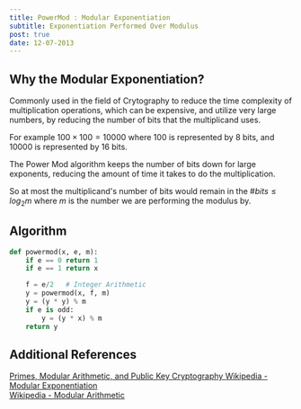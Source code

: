 ```yaml
---
title: PowerMod : Modular Exponentiation
subtitle: Exponentiation Performed Over Modulus
post: true
date: 12-07-2013
---
```

## Why the Modular Exponentiation?
Commonly used in the field of Crytography to reduce the time complexity of multiplication operations, which can be expensive, and utilize very large numbers, by reducing the number of bits that the multiplicand uses.

For example $100 \times 100 = 10000$ where $100$ is represented by 8 bits, and $10000$ is represented by 16 bits.

The Power Mod algorithm keeps the number of bits down for large exponents, reducing the amount of time it takes to do the multiplication.

So at most the multiplicand\'s number of bits would remain in the $\#bits \leq log_2{m}$ where $m$ is the number we are performing the modulus by.


## Algorithm

````python
def powermod(x, e, m):
	if e == 0 return 1
	if e == 1 return x

	f = e/2   # Integer Arithmetic
	y = powermod(x, f, m)
	y = (y * y) % m
	if e is odd:
		y = (y * x) % m
	return y
````


## Additional References
[Primes, Modular Arithmetic, and Public Key Cryptography ](http://www.math.cornell.edu/~mec/2003-2004/cryptography/diffiehellman/diffiehellman.html)
[Wikipedia - Modular Exponentiation](http://en.wikipedia.org/wiki/Modular_exponentiation)<br>
[Wikipedia - Modular Arithmetic](http://en.wikipedia.org/wiki/Modular_arithmetic)
